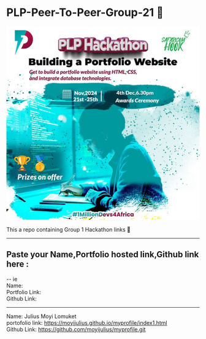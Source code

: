 # PLP-Peer-To-Peer-Group-21 :rocket: <br>

![Hackathon Image](assets/Hackathon-Poster.jpg)


This a repo containing Group 1 Hackathon links :tada:

----
## Paste your Name,Portfolio hosted  link,Github link here :
--
ie<br>
Name:<br>
Portfolio Link:<br>
Github Link:<br>

----

Name: Julius Moyi Lomuket <br>
portofolio link: https://moyijulius.github.io/myprofile/index1.html <br>
Github Link: https://github.com/moyijulius/myprofile.git

